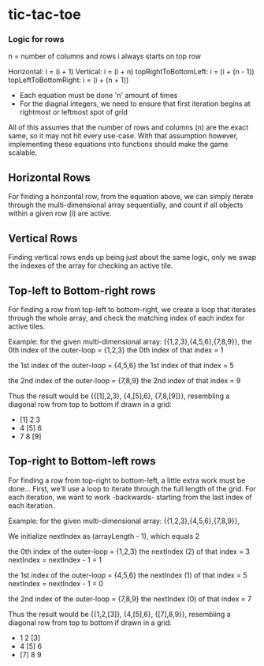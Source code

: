 # tic-tac-toe

### Logic for rows
n = number of columns and rows
i always starts on top row

   Horizontal: i = (i + 1)
   Vertical: i = (i + n)
   topRightToBottomLeft: i = (i + (n - 1))  
   topLeftToBottomRight: i = (i + (n + 1))

- Each equation must be done 'n' amount of times 
- For the diagnal integers, we need to ensure that first iteration begins at rightmost or leftmost spot of grid

All of this assumes that the number of rows and columns (n) are the exact same, so it may not hit every use-case. 
With that assumption however, implementing these equations into functions should make the game scalable.

## Horizontal Rows
For finding a horizontal row, from the equation above, we can 
simply iterate through the multi-dimensional array sequentially, 
and count if all objects within a given row (i) are active.

## Vertical Rows
Finding vertical rows ends up being just about the same logic, 
only we swap the indexes of the array for checking an active tile.

## Top-left to Bottom-right rows
For finding a row from top-left to bottom-right, we create a loop 
that iterates through the whole array, and check the matching index of each index
for active tiles.
    
Example: for the given multi-dimensional array: {{1,2,3},{4,5,6},{7,8,9}}, 
the 0th index of the outer-loop = {1,2,3}
the 0th index of that index = 1

the 1st index of the outer-loop = {4,5,6}
the 1st index of that index = 5

the 2nd index of the outer-loop = {7,8,9}
the 2nd index of that index = 9 

Thus the result would be {{[1],2,3}, {4,[5],6}, {7,8,[9]}}, 
resembling a diagonal row from top to bottom if drawn in a grid:

- [1] 2 3
- 4 [5] 6
- 7 8 [9]

## Top-right to Bottom-left rows
For finding a row from top-right to bottom-left, a little extra work must be done...
First, we'll use a loop to iterate through the full length of the grid.
For each iteration, we want to work -backwards- starting from the last index of each iteration.
    
Example: for the given multi-dimensional array: {{1,2,3},{4,5,6},{7,8,9}}, 
    
We initialize nextIndex as (arrayLength - 1), which equals 2
    
the 0th index of the outer-loop = {1,2,3}
the nextIndex (2) of that index = 3
nextIndex = nextIndex - 1 = 1

the 1st index of the outer-loop = {4,5,6}
the nextIndex (1) of that index = 5
nextIndex = nextIndex - 1 = 0

the 2nd index of the outer-loop = {7,8,9}
the nextIndex (0) of that index = 7

Thus the result would be {{1,2,[3]}, {4,[5],6}, {[7],8,9}}, 
resembling a diagonal row from top to bottom if drawn in a grid:

- 1 2 [3]
- 4 [5] 6
- [7] 8 9
